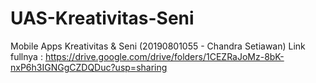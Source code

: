 # UAS-Kreativitas-Seni
Mobile Apps Kreativitas & Seni (20190801055 - Chandra Setiawan)
Link fullnya : https://drive.google.com/drive/folders/1CEZRaJoMz-8bK-nxP6h3IGNGgCZDQDuc?usp=sharing
